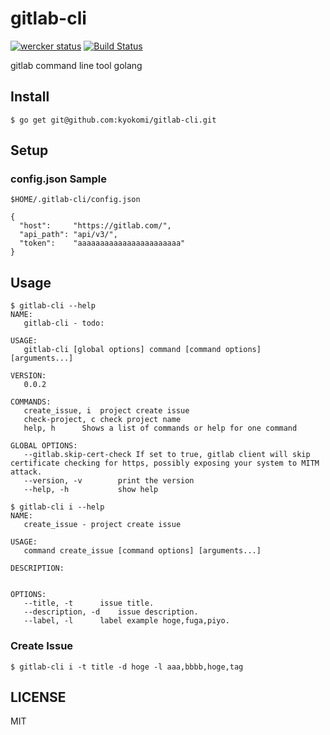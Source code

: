 gitlab-cli
==========

[![wercker status](https://app.wercker.com/status/1530d18d0767226843232e2d62435a10/s "wercker status")](https://app.wercker.com/project/bykey/1530d18d0767226843232e2d62435a10)
[![Build Status](https://travis-ci.org/kyokomi/gitlab-cli.svg?branch=v0.0.2.5)](https://travis-ci.org/kyokomi/gitlab-cli)

gitlab command line tool golang

## Install ##

```
$ go get git@github.com:kyokomi/gitlab-cli.git
```

## Setup ##

### config.json Sample

`$HOME/.gitlab-cli/config.json`

```
{
  "host":     "https://gitlab.com/",
  "api_path": "api/v3/",
  "token":    "aaaaaaaaaaaaaaaaaaaaaaa"
}
```

## Usage ##

```
$ gitlab-cli --help
NAME:
   gitlab-cli - todo:

USAGE:
   gitlab-cli [global options] command [command options] [arguments...]

VERSION:
   0.0.2

COMMANDS:
   create_issue, i  project create issue
   check-project, c check project name
   help, h      Shows a list of commands or help for one command

GLOBAL OPTIONS:
   --gitlab.skip-cert-check If set to true, gitlab client will skip certificate checking for https, possibly exposing your system to MITM attack.
   --version, -v        print the version
   --help, -h           show help

$ gitlab-cli i --help
NAME:
   create_issue - project create issue

USAGE:
   command create_issue [command options] [arguments...]

DESCRIPTION:


OPTIONS:
   --title, -t      issue title.
   --description, -d    issue description.
   --label, -l      label example hoge,fuga,piyo.
```

### Create Issue

```
$ gitlab-cli i -t title -d hoge -l aaa,bbbb,hoge,tag
```

## LICENSE

MIT

